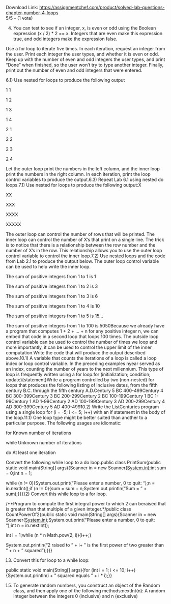 Download Link: https://assignmentchef.com/product/solved-lab-questions-chapter-number-4-loops
<br>
5/5 - (1 vote)

4) You can test to see if an integer, x, is even or odd using the Boolean expression (x / 2) * 2 == x.  Integers that are even make this expression true, and odd integers make the expression false.

Use a for loop to iterate five times.  In each iteration, request an integer from the user.  Print each integer the user types, and whether it is even or odd.  Keep up with the number of even and odd integers the user types, and print “Done” when finished, so the user won’t try to type another integer.  Finally, print out the number of even and odd integers that were entered.

6.1) Use nested for loops to produce the following output

1     1

1     2

1     3

1     4

2     1

2     2

2     3

2     4

Let the outer loop print the numbers in the left column, and the inner loop print the numbers in the right column.  In each iteration, print the loop control variables to produce the output.6.3) Repeat Lab 6.1 using nested do loops.7.1)  Use nested for loops to produce the following output:X

XX

XXX

XXXX

XXXXX

The outer loop can control the number of rows that will be printed.  The inner loop can control the number of X’s that print on a single line.  The trick is to notice that there is a relationship between the row number and the number of X’s in the row.  This relationship allows you to use the outer loop control variable to control the inner loop.7.2) Use nested loops and the code from Lab 2.1 to produce the output below.  The outer loop control variable can be used to help write the inner loop.

The sum of positive integers from 1 to 1 is 1

The sum of positive integers from 1 to 2 is 3

The sum of positive integers from 1 to 3 is 6

The sum of positive integers from 1 to 4 is 10

The sum of positive integers from 1 to 5 is 15…

The sum of positive integers from 1 to 100 is 5050Because we already have a program that computes 1 + 2 + … + n for any positive integer n, we can embed that code in a second loop that loops 100 times.  The outside loop control variable can be used to control the number of times we loop and more importantly, it can be used to control the upper limit of the inner computation.Write the code that will produce the output described above.10.1) A variable that counts the iterations of a loop is called a loop index or loop control variable. In the preceding examples nyear served as an index, counting the number of years to the next millennium. This type of loop is frequently written using a for loop.for (initialization; condition; update){statement}Write a program controlled by two (non-nested) for loops that produces the following listing of inclusive dates, from the fifth century B.C. through the fifth century A.D.Century 5 BC  400-499Century 4 BC  300-399Century 3 BC  200-299Century 2 BC  100-199Century 1 BC  1-99Century 1 AD  1-99Century 2 AD  100-199Century 3 AD  200-299Century 4 AD  300-399Century 5 AD  400-49910.2)  Write the ListCenturies program using a single loop for (i = -5; i &lt;= 5; i++) with an if statement in the body of the loop.11.1) One loop type might be better suited than another to a particular purpose. The following usages are idiomatic:

for   Known number of iterations

while Unknown number of iterations

do    At least one iteration

Convert the following while loop to a do loop.public class PrintSum{public static void main(String[] args){Scanner in = new Scanner(<a href="http://system.in/" target="_blank" rel="nofollow noopener">System.in</a>);int sum = 0;int n = 1;

while (n != 0){System.out.print(“Please enter a number, 0 to quit: “);n = in.nextInt();if (n != 0){sum = sum + n;System.out.println(“Sum = ” + sum);}}}}2)  Convert this while loop to a for loop.

/**Program to compute the first integral power to which 2 can beraised that is greater than that multiple of a given integer.*/public class CountPowerOf2{public static void main(String[] args){Scanner in = new Scanner(<a href="http://system.in/" target="_blank" rel="nofollow noopener">System.in</a>);System.out.print(“Please enter a number, 0 to quit: “);int n = in.nextInt();

int i = 1;while (n * n Math.pow(2, i)){i++;}

System.out.println(“2 raised to ” + i+ ” is the first power of two greater than ” + n + ” squared”);}}}

13)  Convert this for loop to a while loop:

public static void main(String[] args){for (int i = 1; i &lt;= 10; i++){System.out.println(i + ” squared equals ” + i * i);}}

15) To generate random numbers, you construct an object of the Random class, and then apply one of the following methods:nextInt(n): A random integer between the integers 0 (inclusive) and n (exclusive)